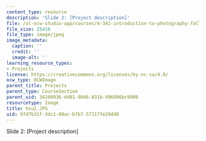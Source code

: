 ```yaml
---
content_type: resource
description: 'Slide 2: [Project description]'
file: /ol-ocw-studio-app/courses/4-341-introduction-to-photography-fall-2002/97d7b31f3dc108acb7b757117fe29d48_hsu2.JPG
file_size: 25416
file_type: image/jpeg
image_metadata:
  caption: ''
  credit: ''
  image-alt: ''
learning_resource_types:
- Projects
license: https://creativecommons.org/licenses/by-nc-sa/4.0/
ocw_type: OCWImage
parent_title: Projects
parent_type: CourseSection
parent_uid: 34260936-dd81-9b86-831b-996996bc9909
resourcetype: Image
title: hsu2.JPG
uid: 97d7b31f-3dc1-08ac-b7b7-57117fe29d48
---
```

Slide 2: [Project description]